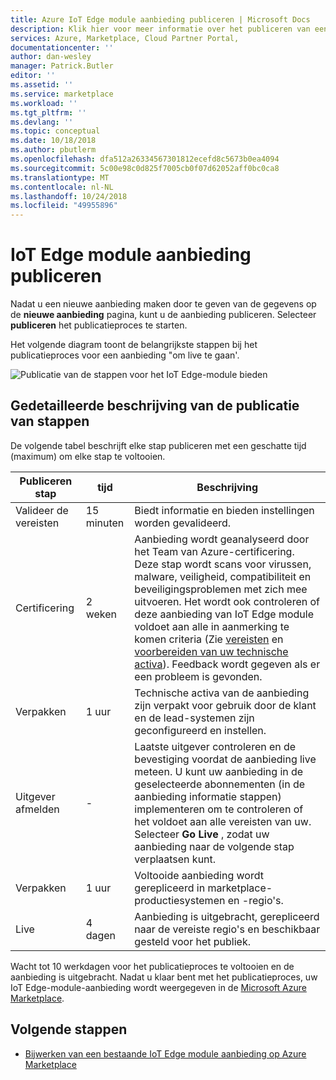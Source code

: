 ```yaml
---
title: Azure IoT Edge module aanbieding publiceren | Microsoft Docs
description: Klik hier voor meer informatie over het publiceren van een aanbieding van IoT Edge-module.
services: Azure, Marketplace, Cloud Partner Portal,
documentationcenter: ''
author: dan-wesley
manager: Patrick.Butler
editor: ''
ms.assetid: ''
ms.service: marketplace
ms.workload: ''
ms.tgt_pltfrm: ''
ms.devlang: ''
ms.topic: conceptual
ms.date: 10/18/2018
ms.author: pbutlerm
ms.openlocfilehash: dfa512a26334567301812ecefd8c5673b0ea4094
ms.sourcegitcommit: 5c00e98c0d825f7005cb0f07d62052aff0bc0ca8
ms.translationtype: MT
ms.contentlocale: nl-NL
ms.lasthandoff: 10/24/2018
ms.locfileid: "49955896"
---
```

# <a name="publish-iot-edge-module-offer"></a>IoT Edge module aanbieding publiceren

 Nadat u een nieuwe aanbieding maken door te geven van de gegevens op de **nieuwe aanbieding** pagina, kunt u de aanbieding publiceren. Selecteer **publiceren** het publicatieproces te starten.

Het volgende diagram toont de belangrijkste stappen bij het publicatieproces voor een aanbieding "om live te gaan'.

![Publicatie van de stappen voor het IoT Edge-module bieden](./media/iot-edge-module-publishing-steps.png)

## <a name="detailed-description-of-publishing-steps"></a>Gedetailleerde beschrijving van de publicatie van stappen

De volgende tabel beschrijft elke stap publiceren met een geschatte tijd (maximum) om elke stap te voltooien.
<!-- P2: we need to tell them that if an offer seems stuck in a step, to know that they should file a support ticket (link to support ticket doc) -->


|  **Publiceren stap**           | **tijd**    | **Beschrijving**                                                            |
|  -------------------           | --------    | ---------------                                                            |
| Valideer de vereisten         | 15 minuten   | Biedt informatie en bieden instellingen worden gevalideerd.                        |
| Certificering                  | 2 weken | Aanbieding wordt geanalyseerd door het Team van Azure-certificering. Deze stap wordt scans voor virussen, malware, veiligheid, compatibiliteit en beveiligingsproblemen met zich mee uitvoeren. Het wordt ook controleren of deze aanbieding van IoT Edge module voldoet aan alle in aanmerking te komen criteria (Zie [vereisten](./cpp-prerequisites.md) en [voorbereiden van uw technische activa](./cpp-create-technical-assets.md)). Feedback wordt gegeven als er een probleem is gevonden. |
| Verpakken | 1 uur  | Technische activa van de aanbieding zijn verpakt voor gebruik door de klant en de lead-systemen zijn geconfigureerd en instellen. |
|  Uitgever afmelden             |  -        | Laatste uitgever controleren en de bevestiging voordat de aanbieding live meteen. U kunt uw aanbieding in de geselecteerde abonnementen (in de aanbieding informatie stappen) implementeren om te controleren of het voldoet aan alle vereisten van uw.  Selecteer **Go Live** , zodat uw aanbieding naar de volgende stap verplaatsen kunt. |
| Verpakken                 | 1 uur | Voltooide aanbieding wordt gerepliceerd in marketplace-productiesystemen en -regio's. | 
| Live                           | 4 dagen |Aanbieding is uitgebracht, gerepliceerd naar de vereiste regio's en beschikbaar gesteld voor het publiek. |

Wacht tot 10 werkdagen voor het publicatieproces te voltooien en de aanbieding is uitgebracht. Nadat u klaar bent met het publicatieproces, uw IoT Edge-module-aanbieding wordt weergegeven in de [Microsoft Azure Marketplace](https://azuremarketplace.microsoft.com/marketplace/apps/category/internet-of-things?page=1&subcategories=iot-edge-modules).

## <a name="next-steps"></a>Volgende stappen

- [Bijwerken van een bestaande IoT Edge module aanbieding op Azure Marketplace](./cpp-update-existing-offer.md)
